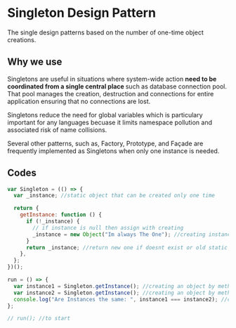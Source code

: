 # Singleton Design Pattern

The single design patterns based on the number of one-time object creations.

## Why we use

Singletons are useful in situations where system-wide action <b> need to be coordinated from a single central place </b> such as database connection pool. That pool manages the creation, destruction and connections for entire application ensuring that no connections are lost.

Singletons reduce the need for global variables which is particulary important for any languages becuase it limits namespace pollution and associated risk of name collisions.

Several other patterns, such as, Factory, Prototype, and Façade are frequently implemented as Singletons when only one instance is needed.

## Codes

```javascript
var Singleton = (() => {
  var _instance; //static object that can be created only one time

  return {
    getInstance: function () {
      if (!_instance) {
        // if instance is null then assign with creating
        _instance = new Object("Im always The One"); //creating instance object
      }
      return _instance; //return new one if doesnt exist or old static instance
    },
  };
})();

run = () => {
  var instance1 = Singleton.getInstance(); //creating an object by method
  var instance2 = Singleton.getInstance(); //creating an object by method
  console.log("Are Instances the same: ", instance1 === instance2); //compare these objects
};

// run(); //to start
```
